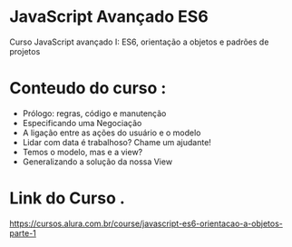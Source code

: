 # JavaScript Avançado ES6
Curso JavaScript avançado I: ES6, orientação a objetos e padrões de projetos

# Conteudo do curso :
* Prólogo: regras, código e manutenção
* Especificando uma Negociação
* A ligação entre as ações do usuário e o modelo
* Lidar com data é trabalhoso? Chame um ajudante!
* Temos o modelo, mas e a view?
* Generalizando a solução da nossa View

# Link do Curso .
https://cursos.alura.com.br/course/javascript-es6-orientacao-a-objetos-parte-1
